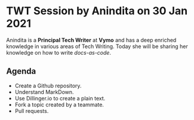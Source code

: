 #  TWT Session by Anindita on 30 Jan 2021

Anindita is a **Principal Tech Writer** at **Vymo** and has a deep enriched knowledge in various areas of Tech Writing. Today she will be sharing her knowledge on how to write _docs-as-code_.

##  Agenda

-  Create a Github repository.
-  Understand MarkDown.
-  Use Dillinger.io to create a plain text. 
-  Fork a topic created by a teammate.
-  Pull requests.
